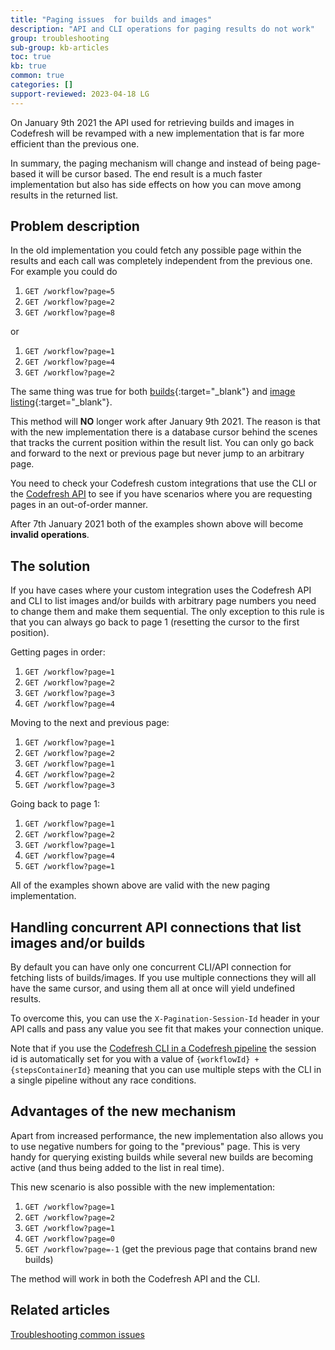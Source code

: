 ```yaml
---
title: "Paging issues  for builds and images"
description: "API and CLI operations for paging results do not work"
group: troubleshooting
sub-group: kb-articles
toc: true
kb: true
common: true
categories: []
support-reviewed: 2023-04-18 LG
---
```


On January 9th 2021 the API used for retrieving builds and images in Codefresh will be revamped with a new implementation
that is far more efficient than the previous one.

In summary, the paging mechanism will change and instead of being page-based it will be cursor based. The end result is a much faster implementation but also has side effects
on how you can move among results in the returned list.

## Problem description

In the old implementation you could fetch any possible page within the results and each call was completely independent from the previous one. For example you could do

1. `GET /workflow?page=5`
1. `GET /workflow?page=2`
1. `GET /workflow?page=8`

or 

1. `GET /workflow?page=1`
1. `GET /workflow?page=4`
1. `GET /workflow?page=2`

The same thing was true for both [builds](https://codefresh-io.github.io/cli/builds/get-build/){:target="_blank"} and [image listing](https://codefresh-io.github.io/cli/images/get-image/){:target="_blank"}.

This method will **NO** longer work after January 9th 2021. The reason is that with the new implementation there is a database cursor behind the scenes that
tracks the current position within the result list. You can only go back and forward to the next or previous page but never jump to an arbitrary page.

You need to check your Codefresh custom integrations that use the CLI or the [Codefresh API]({{site.baseurl}}/docs/integrations/codefresh-api/) to see if you have scenarios
where you are requesting pages in an out-of-order manner.

After 7th January 2021 both of the examples shown above will become **invalid operations**.

## The solution

If you have cases where your custom integration uses the Codefresh API and CLI to list images and/or builds with arbitrary page numbers you need to change them and
make them sequential. The only exception to this rule is that you can always go back to page 1 (resetting the cursor to the first position).

Getting pages in order:

1. `GET /workflow?page=1`
1. `GET /workflow?page=2`
1. `GET /workflow?page=3`
1. `GET /workflow?page=4`

Moving to the next and previous page:

1. `GET /workflow?page=1`
1. `GET /workflow?page=2`
1. `GET /workflow?page=1`
1. `GET /workflow?page=2`
1. `GET /workflow?page=3`

Going back to page 1:

1. `GET /workflow?page=1`
1. `GET /workflow?page=2`
1. `GET /workflow?page=1`
1. `GET /workflow?page=4`
1. `GET /workflow?page=1`

All of the examples shown above are valid with the new paging implementation.

## Handling concurrent API connections that list images and/or builds

By default you can have only one concurrent CLI/API connection for fetching lists of builds/images. If you use multiple connections
they will all have the same cursor, and using them all at once will yield undefined results.

To overcome this, you can use the `X-Pagination-Session-Id` header in your API calls and pass any value you see fit that makes your connection unique.

Note that if you use the [Codefresh CLI in a Codefresh pipeline]({{site.baseurl}}/docs/integrations/codefresh-api/#using-codefresh-from-within-codefresh) the session id is automatically set for you with a value of `{workflowId} + {stepsContainerId}` meaning that you can use multiple steps with the CLI in a single pipeline without any race conditions.

## Advantages of the new mechanism

Apart from increased performance, the new implementation also allows you to use negative numbers for going to the "previous" page. This is very handy for querying existing builds
while several new builds are becoming active (and thus being added to the list in real time).

This new scenario is also possible with the new implementation:

1. `GET /workflow?page=1`
1. `GET /workflow?page=2`
1. `GET /workflow?page=1`
1. `GET /workflow?page=0`
1. `GET /workflow?page=-1` (get the previous page that contains brand new builds)

The method will work in both the Codefresh API and the CLI.



## Related articles
[Troubleshooting common issues]({{site.baseurl}}/docs/troubleshooting/common-issues)










